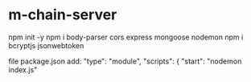 # m-chain-server
npm init -y npm i body-parser cors express mongoose nodemon npm i bcryptjs jsonwebtoken


file package.json add:
  "type": "module",
  "scripts": {
  "start": "nodemon index.js"
